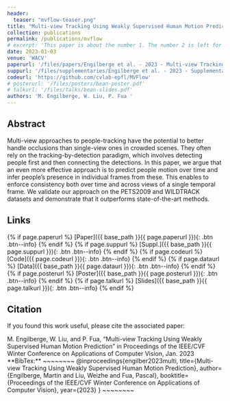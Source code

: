 ```yaml
---
header:
  teaser: "mvflow-teaser.png"
title: "Multi-view Tracking Using Weakly Supervised Human Motion Prediction"
collection: publications
permalink: /publications/mvflow
# excerpt: 'This paper is about the number 1. The number 2 is left for future work.'
date: 2023-01-03
venue: 'WACV'
paperurl: '/files/papers/Engilberge et al. - 2023 - Multi-view Tracking Using Weakly Supervised Human Motion Prediction.pdf'
suppurl: '/files/supplementaries/Engilberge et al. - 2023 - Supplementary Multi-view Tracking Using Weakly Supervised Human Motion Prediction.pdf'
codeurl: 'https://github.com/cvlab-epfl/MVFlow'
# posterurl: '/files/posters/bean-poster.pdf'
# talkurl: '/files/talks/bean-slides.pdf'
authors: 'M. Engilberge, W. Liu, P. Fua '
---
```

## Abstract

Multi-view approaches to people-tracking have the potential to better handle occlusions than single-view ones in crowded scenes. They often rely on the tracking-by-detection paradigm, which involves detecting people first and then connecting the detections. In this paper, we argue that an even more effective approach is to predict people motion over time and infer people’s presence in individual frames from these. This enables to enforce consistency both over time and across views of a single temporal frame. We validate our approach on the PETS2009 and WILDTRACK datasets and demonstrate that it outperforms state-of-the-art methods.

## Links

{% if page.paperurl %} [Paper]({{ base_path }}{{ page.paperurl }}){: .btn .btn--info} {% endif %} {% if page.suppurl %} [Suppl.]({{ base_path }}{{ page.suppurl }}){: .btn .btn--info} {% endif %} {% if page.codeurl %} [Code]({{ page.codeurl }}){: .btn .btn--info} {% endif %} {% if page.dataurl %} [Data]({{ base_path }}{{ page.dataurl }}){: .btn .btn--info} {% endif %} {% if page.posterurl %} [Poster]({{ base_path }}{{ page.posterurl }}){: .btn .btn--info} {% endif %} {% if page.talkurl %} [Slides]({{ base_path }}{{ page.talkurl }}){: .btn .btn--info} {% endif %}

## Citation

If you found this work useful, please cite the associated paper:

<div class="notice--info">
M. Engilberge, W. Liu, and P. Fua, “Multi-view Tracking Using Weakly Supervised Human Motion Prediction” in Proceedings of the IEEE/CVF Winter Conference on Applications of Computer Vision, Jan. 2023
</div>

<div class="notice--info" markdown="1">
**BibTex:**
~~~~~~~~
@inproceedings{engilber2023multi,
  title={Multi-view Tracking Using Weakly Supervised Human Motion Prediction},
  author={Engilberge, Martin and Liu, Weizhe and Fua, Pascal},
  booktitle={Proceedings of the IEEE/CVF Winter Conference on Applications of Computer Vision},
  year={2023}
}
~~~~~~~~
</div>
